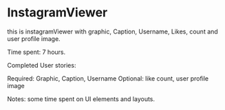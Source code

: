 InstagramViewer
===============

this is instagramViewer with graphic, Caption, Username, Likes, count and user profile image.

Time spent: 7 hours.

Completed User stories:

Required: Graphic, Caption, Username
Optional: like count, user profile image

Notes: some time spent on UI elements and layouts.



